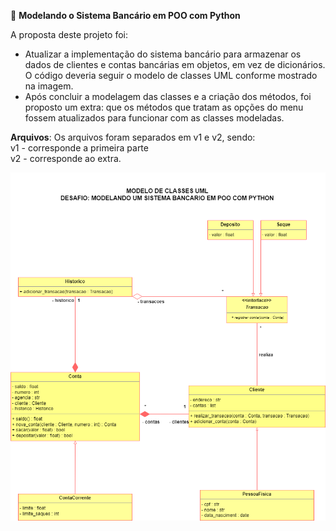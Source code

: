 🐍 **Modelando o Sistema Bancário em POO com Python**

A proposta deste projeto foi:

- Atualizar a implementação do sistema bancário para armazenar os dados de clientes e contas bancárias em objetos, em vez de dicionários. O código deveria seguir o modelo de classes UML conforme mostrado na imagem.
- Após concluir a modelagem das classes e a criação dos métodos, foi proposto um extra: que os métodos que tratam as opções do menu fossem atualizados para funcionar com as classes modeladas.

**Arquivos**:
Os arquivos foram separados em v1 e v2, sendo:
<br> v1 - corresponde a primeira parte
<br> v2 - corresponde ao extra.

![](./modelo_de_classe_UML)
